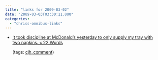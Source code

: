 ```yaml
---
title: "links for 2009-03-02"
date: "2009-03-03T03:30:11.000"
categories: 
  - "chriss-omnibus-links"
---
```


- [It took discipline at McDonald’s yesterday to only supply my tray with two napkins. « 22 Words](http://twentytwowords.com/2009/03/02/it-took-discipline-at-mcdonald%e2%80%99s-yesterday-to-only-supply-my-tray-with-two-napkins/#comment-15813)
    
    (tags: [cjh\_comment](http://delicious.com/hubbsc/cjh_comment))
